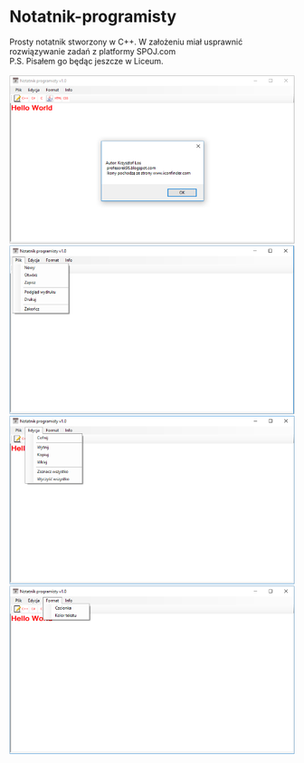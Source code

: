 # Notatnik-programisty
Prosty notatnik stworzony w C++. W założeniu miał usprawnić rozwiązywanie zadań z platformy SPOJ.com
<br>
P.S. Pisałem go będąc jeszcze w Liceum.
<br>
<br>
![ScreenShot](https://github.com/profesorek96/Notatnik-programisty/blob/master/screenshot/1.bmp)
<br>
![ScreenShot](https://github.com/profesorek96/Notatnik-programisty/blob/master/screenshot/2.bmp)
<br>
![ScreenShot](https://github.com/profesorek96/Notatnik-programisty/blob/master/screenshot/3.bmp)
<br>
![ScreenShot](https://github.com/profesorek96/Notatnik-programisty/blob/master/screenshot/4.bmp)
